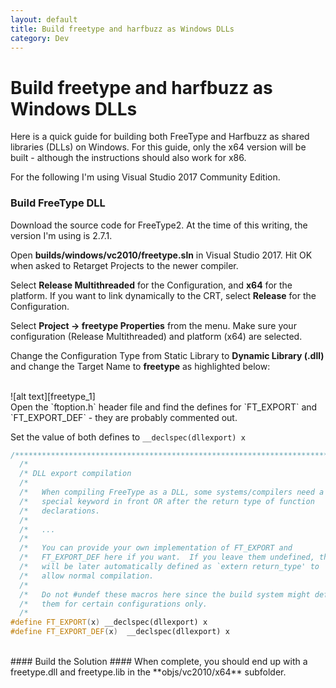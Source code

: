 ```yaml
---
layout: default
title: Build freetype and harfbuzz as Windows DLLs
category: Dev
---
```


# Build freetype and harfbuzz as Windows DLLs #

Here is a quick guide for building both FreeType and Harfbuzz as shared libraries (DLLs) on Windows.  For this guide, only the x64 version will be built - although the instructions should also work for x86.

For the following I'm using Visual Studio 2017 Community Edition.

### Build FreeType DLL ###

Download the source code for FreeType2.  At the time of this writing, the version I'm using is 2.7.1.

Open **builds/windows/vc2010/freetype.sln** in Visual Studio 2017.  Hit OK when asked to Retarget Projects to the newer compiler.

Select **Release Multithreaded** for the Configuration, and **x64** for the platform.  If you want to link dynamically to the CRT, select **Release** for the Configuration.

Select **Project -> freetype Properties** from the menu.  Make sure your configuration (Release Multithreaded) and platform (x64) are selected.

Change the Configuration Type from Static Library to **Dynamic Library (.dll)** and change the Target Name to **freetype** as highlighted below:

<br/>
![alt text][freetype_1]

<br/>
Open the `ftoption.h` header file and find the defines for `FT_EXPORT` and `FT_EXPORT_DEF` - they are probably commented out.  

Set the value of both defines to `__declspec(dllexport) x`

```cpp
/*************************************************************************/
  /*                                                                       */
  /* DLL export compilation                                                */
  /*                                                                       */
  /*   When compiling FreeType as a DLL, some systems/compilers need a     */
  /*   special keyword in front OR after the return type of function       */
  /*   declarations.                                                       */
  /*                                                                       */
  /*   ...                                                                 */
  /*                                                                       */
  /*   You can provide your own implementation of FT_EXPORT and            */
  /*   FT_EXPORT_DEF here if you want.  If you leave them undefined, they  */
  /*   will be later automatically defined as `extern return_type' to      */
  /*   allow normal compilation.                                           */
  /*                                                                       */
  /*   Do not #undef these macros here since the build system might define */
  /*   them for certain configurations only.                               */
  /*                                                                       */
#define FT_EXPORT(x) __declspec(dllexport) x
#define FT_EXPORT_DEF(x)  __declspec(dllexport) x
```
<br/>
#### Build the Solution ####
When complete, you should end up with a freetype.dll and freetype.lib in the **objs/vc2010/x64** subfolder.

[freetype_1]: https://s3.amazonaws.com/gregwessels/posts/2017/freetype-vc.jpg "FreeType VC Project Settings"

